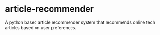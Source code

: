 # article-recommender
A python based article recommender system that recommends online tech articles based on user preferences.
